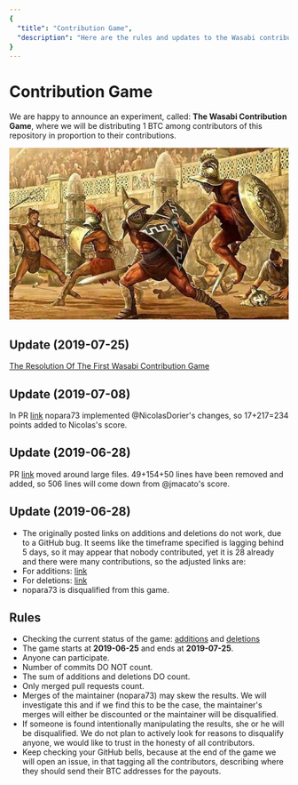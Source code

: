 ```yaml
---
{
  "title": "Contribution Game",
  "description": "Here are the rules and updates to the Wasabi contribution game, a bounty program for all Wasabikas. This is the Wasabi documentation, an archive of knowledge about the open-source, non-custodial and privacy-focused Bitcoin wallet for desktop."
}
---
```


# Contribution Game

We are happy to announce an experiment, called: **The Wasabi Contribution Game**, where we will be distributing 1 BTC among contributors of this repository in proportion to their contributions.

![](/ContributionGame.png)


## Update (2019-07-25)

[The Resolution Of The First Wasabi Contribution Game](https://github.com/zkSNACKs/WalletWasabi/issues/2016)

## Update (2019-07-08)

In PR [link](https://github.com/zkSNACKs/WalletWasabi/pull/1850) nopara73 implemented @NicolasDorier's changes, so 17+217=234 points added to Nicolas's score.

## Update (2019-06-28)

PR [link](https://github.com/zkSNACKs/WalletWasabi/pull/1661) moved around large files.
49+154+50 lines have been removed and added, so 506 lines will come down from @jmacato's score.

## Update (2019-06-28)

- The originally posted links on additions and deletions do not work, due to a GitHub bug.
It seems like the timeframe specified is lagging behind 5 days, so it may appear that nobody contributed, yet it is 28 already and there were many contributions, so the adjusted links are:
- For additions: [link](https://github.com/zkSNACKs/WalletWasabi/graphs/contributors?from=2019-06-20&to=2019-07-20&type=a)
- For deletions: [link](https://github.com/zkSNACKs/WalletWasabi/graphs/contributors?from=2019-06-20&to=2019-07-20&type=d)
- nopara73 is disqualified from this game.

## Rules

- Checking the current status of the game: [additions](https://github.com/zkSNACKs/WalletWasabi/graphs/contributors?from=2019-06-25&to=2019-07-25&type=d) and [deletions](https://github.com/zkSNACKs/WalletWasabi/graphs/contributors?from=2019-06-25&to=2019-07-25&type=a)
- The game starts at **2019-06-25** and ends at **2019-07-25**.
- Anyone can participate. 
- Number of commits DO NOT count.
- The sum of additions and deletions DO count.
- Only merged pull requests count.
- Merges of the maintainer (nopara73) may skew the results. We will investigate this and if we find this to be the case, the maintainer's merges will either be discounted or the maintainer will be disqualified.
- If someone is found intentionally manipulating the results, she or he will be disqualified. We do not plan to actively look for reasons to disqualify anyone, we would like to trust in the honesty of all contributors.
- Keep checking your GitHub bells, because at the end of the game we will open an issue, in that tagging all the contributors, describing where they should send their BTC addresses for the payouts.
